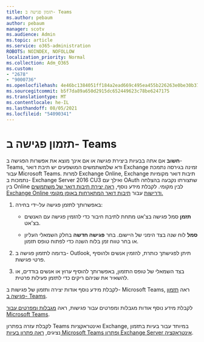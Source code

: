 ```yaml
---
title: תזמון פגישה ב- Teams
ms.author: pebaum
author: pebaum
manager: scotv
ms.audience: Admin
ms.topic: article
ms.service: o365-administration
ROBOTS: NOINDEX, NOFOLLOW
localization_priority: Normal
ms.collection: Adm_O365
ms.custom:
- "2678"
- "9000736"
ms.openlocfilehash: 4e46bc1384051ff184a2ead669c495ea455b226263e0be30b37a339151d810a4
ms.sourcegitcommit: b5f7da89a650d2915dc652449623c78be6247175
ms.translationtype: MT
ms.contentlocale: he-IL
ms.lasthandoff: 08/05/2021
ms.locfileid: "54090341"
---
```

# <a name="schedule-a-meeting-in-teams"></a>תזמון פגישה ב- Teams

**חשוב** אם אתה בבעיות ביצירת פגישה או אם אינך מוצא את אפשרות הפגישה ב- Teams, ודא שלמשתמשים המושפעים יש תיבת דואר Exchange זמינה בגירסה נתמכת עבור Microsoft Teams. למרות Exchange Online, Exchange תיבות דואר מקומיות נתמכות ב- Exchange Server 2016 CU3 ואילך עם OAuth שתצורתו נקבעה בהצלחה בין Online לבין מקומי. לקבלת מידע נוסף, [ראה יצירת תיבות דואר של משתמשים Exchange Online ודרישות](https://docs.microsoft.com/exchange/recipients-in-exchange-online/create-user-mailboxes) עבור [תיבות דואר המתארחות באופן מקומי.](https://docs.microsoft.com/microsoftteams/exchange-teams-interact#requirements-for-mailboxes-hosted-on-premises) 

1. באפשרותך לתזמן פגישה על-ידי בחירה:

    - **תזמן** סמל פגישה בצ'אט מתחת לתיבת חיבור כדי להזמין פגישה עם האנשים בצ'אט.

    - **סמל** לוח שנה בצד הימני של היישום. בחר **פגישה חדשה** בחלק השמאלי העליון או בחר טווח זמן בלוח השנה כדי לפתוח טופס תזמון.

2. בדומה לתזמון פגישה ב- Outlook, תיתן לפגישתך כותרת, להזמין אנשים ולהוסיף פרטי פגישות.

3. בצד השמאלי של טופס התזמון, באפשרותך להוסיף ערוץ או אנשים בודדים, או להשאיר את שניהם ריקים כדי לתזמן פעילות פרטית.

לקבלת מידע נוסף אודות יצירה ותזמון של פגישות ב- Microsoft Teams, ראה [תזמון פגישה ב- Teams](https://support.office.com/article/Schedule-a-meeting-in-Teams-943507a9-8583-4c58-b5d2-8ec8265e04e5).

לקבלת מידע נוסף אודות מגבלות ומפרטים עבור פגישות, ראה [מגבלות ומפרטים עבור Microsoft Teams](https://docs.microsoft.com/microsoftteams/limits-specifications-teams#meetings-and-calls).

לקבלת עזרה בפתרון Teams ואינטראקציות Exchange, במיוחד עבור בעיות בתזמון נציגים, [ראה פתרון בעיות Microsoft Teams ופתרון Exchange Server אינטראקציה](https://docs.microsoft.com/microsoftteams/troubleshoot/known-issues/teams-exchange-interaction-issue).